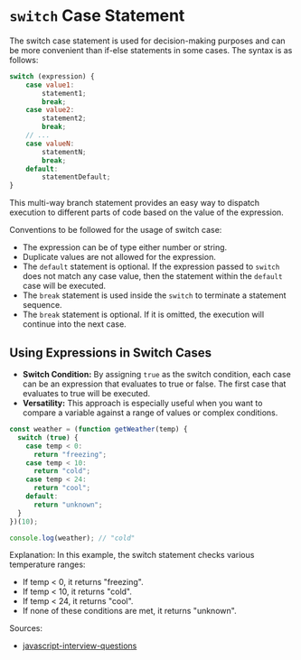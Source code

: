 # `switch` Case Statement
The switch case statement is used for decision-making purposes and can be more convenient than if-else statements in 
some cases. The syntax is as follows:

```js
switch (expression) {
    case value1:
        statement1;
        break;
    case value2:
        statement2;
        break;
    // ...
    case valueN:
        statementN;
        break;
    default:
        statementDefault;
}
```

This multi-way branch statement provides an easy way to dispatch execution to different parts of code based on the value of the expression.

Conventions to be followed for the usage of switch case:
* The expression can be of type either number or string.
* Duplicate values are not allowed for the expression.
* The `default` statement is optional. If the expression passed to `switch` does not match any case value, then the 
   statement within the `default` case will be executed.
* The `break` statement is used inside the `switch` to terminate a statement sequence.
* The `break` statement is optional. If it is omitted, the execution will continue into the next case.


## Using Expressions in Switch Cases
* **Switch Condition:** By assigning `true` as the switch condition, each case can be an expression that evaluates to 
  true or false. The first case that evaluates to true will be executed.
* **Versatility:** This approach is especially useful when you want to compare a variable against a range of values or 
  complex conditions.

```js
const weather = (function getWeather(temp) {
  switch (true) {
    case temp < 0:
      return "freezing";
    case temp < 10:
      return "cold";
    case temp < 24:
      return "cool";
    default:
      return "unknown";
  }
})(10);

console.log(weather); // "cold"
```
Explanation: In this example, the switch statement checks various temperature ranges:
* If temp < 0, it returns "freezing".
* If temp < 10, it returns "cold".
* If temp < 24, it returns "cool".
* If none of these conditions are met, it returns "unknown".


Sources:
* [javascript-interview-questions](https://github.com/sudheerj/javascript-interview-questions)